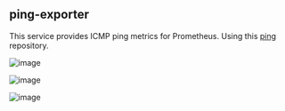 ## ping-exporter

This service provides ICMP ping metrics for Prometheus. Using this [ping](https://github.com/cerebnismus/ping) repository.

![image](https://github.com/cerebnismus/ping-exporter/assets/11842029/c831f190-2334-4296-b034-6e148e87d56d)

![image](https://github.com/cerebnismus/ping-exporter/assets/11842029/67715707-d95e-4c48-b4be-a52330fbb0f5)

![image](https://github.com/cerebnismus/ping-exporter/assets/11842029/cf3d1f80-4360-4471-84b0-e84ff0ca282a)
